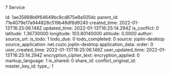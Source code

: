 ? Service

id: 1ae35888b6f64649bc8cd875e8a505dc
parent_id: 71e4079e17a944828c519b48df6d9240
created_time: 2022-01-13T16:25:06.148Z
updated_time: 2022-01-13T16:25:14.294Z
is_conflict: 0
latitude: 1.36730000
longitude: 103.80140000
altitude: 0.0000
author: 
source_url: 
is_todo: 1
todo_due: 0
todo_completed: 0
source: joplin-desktop
source_application: net.cozic.joplin-desktop
application_data: 
order: 0
user_created_time: 2022-01-13T16:25:06.148Z
user_updated_time: 2022-01-13T16:25:14.294Z
encryption_cipher_text: 
encryption_applied: 0
markup_language: 1
is_shared: 0
share_id: 
conflict_original_id: 
master_key_id: 
type_: 1